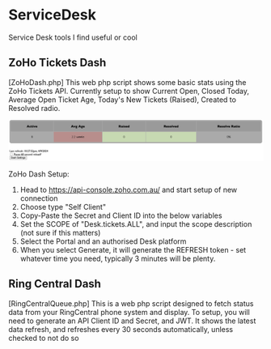 # ServiceDesk
 Service Desk tools I find useful or cool


## ZoHo Tickets Dash
[ZoHoDash.php]
This web php script shows some basic stats using the ZoHo Tickets API.
Currently setup to show Current Open, Closed Today, Average Open Ticket Age, Today's New Tickets (Raised), Created to Resolved radio.

![alt text](https://github.com/kosmro/ServiceDesk/blob/main/Zoho_dash_test.png?raw=true)


ZoHo Dash Setup:
 1. Head to https://api-console.zoho.com.au/ and start setup of new connection
 2. Choose type "Self Client"
 3. Copy-Paste the Secret and Client ID into the below variables
 4. Set the SCOPE of "Desk.tickets.ALL", and input the scope description (not sure if this matters)
 5. Select the Portal and an authorised Desk platform
 6. When you select Generate, it will generate the REFRESH token - set whatever time you need, typically 3 minutes will be plenty.





## Ring Central Dash
[RingCentralQueue.php]
This is a web php script designed to fetch status data from your RingCentral phone system and display.
To setup, you will need to generate an API Client ID and Secret, and JWT.
It shows the latest data refresh, and refreshes every 30 seconds automatically, unless checked to not do so